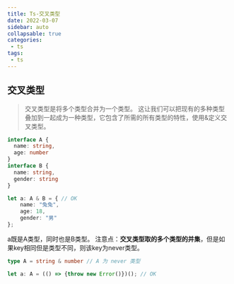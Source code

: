```yaml
---
title: Ts-交叉类型
date: 2022-03-07
sidebar: auto
collapsable: true
categories:
 - ts
tags:
 - ts
---
```


## 交叉类型
> 交叉类型是将多个类型合并为一个类型。 这让我们可以把现有的多种类型叠加到一起成为一种类型，它包含了所需的所有类型的特性，使用&定义交叉类型。

```ts
interface A {
  name: string,
  age: number
}
interface B {
  name: string,
  gender: string
}

let a: A & B = { // OK
    name: "兔兔",
    age: 18,
    gender: "男"
};
```
a既是A类型，同时也是B类型。
注意点：**交叉类型取的多个类型的并集**，但是如果key相同但是类型不同，则该key为never类型。

```ts
type A = string & number // A 为 never 类型

let a: A = (() => {throw new Error()})(); // OK
```